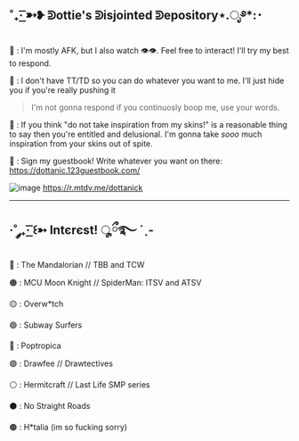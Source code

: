 ˚₊· ͟͟͞͞➳❥ ᕲottie's ᕲisjointed ᕲepository⋆.ೃ࿔*:･
------------------------------------------------------------------------------------------------------------------

🐙 : I'm mostly AFK, but I also watch :eye::eye:. Feel free to interact! I'll try my best to respond.

🍣 : I don't have TT/TD so you can do whatever you want to me. I'll just hide you if you're really pushing it
> I'm not gonna respond if you continuosly boop me, use your words.

🥩 : If you think "do not take inspiration from my skins!" is a reasonable thing to say then you're entitled and delusional. I'm gonna take *sooo* much inspiration from your skins out of spite.

:circus_tent: : Sign my guestbook! Write whatever you want on there: https://dottanic.123guestbook.com/

![image](https://github.com/dottanic/dottanic/assets/102858874/9628f638-77dd-44bb-9c01-e9d434cc22f3)
https://r.mtdv.me/dottanick

------------------------------------------------------------------------------------------------------------------------
·˚ ༘₊· ͟͟͞͞꒰➳ Intєrєst! ೄྀ࿐ ˊˎ-
------------------------------------------------------------------------------------------------------------------------

🔴 : The Mandalorian // TBB and TCW

🟠 : MCU Moon Knight // SpiderMan: ITSV and ATSV

🟡 : Overw*tch

🟢 : Subway Surfers

🔵 : Poptropica

🟣 : Drawfee // Drawtectives 

⚪ : Hermitcraft // Last Life SMP series

⚫ : No Straight Roads

🟤 : H*talia (im so fucking sorry)
